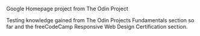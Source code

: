 Google Homepage project from The Odin Project

Testing knowledge gained from The Odin Projects Fundamentals section so far and the freeCodeCamp Responsive Web Design Certification section.